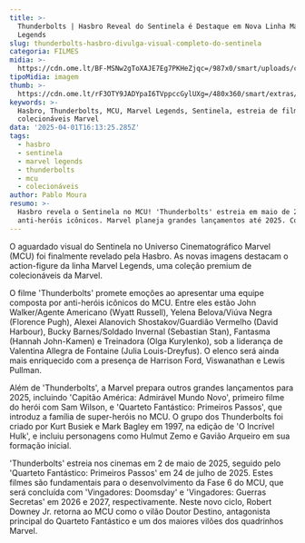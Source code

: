 ```yaml
---
title: >-
  Thunderbolts | Hasbro Reveal do Sentinela é Destaque em Nova Linha Marvel
  Legends
slug: thunderbolts-hasbro-divulga-visual-completo-do-sentinela
categoria: FILMES
midia: >-
  https://cdn.ome.lt/BF-MSNw2gToXAJE7Eg7PKHeZjqc=/987x0/smart/uploads/conteudo/fotos/OMELETE_CAPA_-_2025-04-01T123529.553.png
tipoMidia: imagem
thumb: >-
  https://cdn.ome.lt/rF3OTY9JADYpaI6TVppccGylUXg=/480x360/smart/extras/conteudos/omelete_THUMB_-_2025-04-01T123517.106.png
keywords: >-
  Hasbro, Thunderbolts, MCU, Marvel Legends, Sentinela, estreia de filme,
  colecionáveis Marvel
data: '2025-04-01T16:13:25.285Z'
tags:
  - hasbro
  - sentinela
  - marvel legends
  - thunderbolts
  - mcu
  - colecionáveis
author: Pablo Moura
resumo: >-
  Hasbro revela o Sentinela no MCU! 'Thunderbolts' estreia em maio de 2025, com
  anti-heróis icônicos. Marvel planeja grandes lançamentos até 2025. Confira!
---
```


O aguardado visual do Sentinela no Universo Cinematográfico Marvel (MCU) foi finalmente revelado pela Hasbro. As novas imagens destacam o action-figure da linha Marvel Legends, uma coleção premium de colecionáveis da Marvel.

O filme 'Thunderbolts' promete emoções ao apresentar uma equipe composta por anti-heróis icônicos do MCU. Entre eles estão John Walker/Agente Americano (Wyatt Russell), Yelena Belova/Viúva Negra (Florence Pugh), Alexei Alanovich Shostakov/Guardião Vermelho (David Harbour), Bucky Barnes/Soldado Invernal (Sebastian Stan), Fantasma (Hannah John-Kamen) e Treinadora (Olga Kurylenko), sob a liderança de Valentina Allegra de Fontaine (Julia Louis-Dreyfus). O elenco será ainda mais enriquecido com a presença de Harrison Ford, Viswanathan e Lewis Pullman.

Além de 'Thunderbolts', a Marvel prepara outros grandes lançamentos para 2025, incluindo 'Capitão América: Admirável Mundo Novo', primeiro filme do herói com Sam Wilson, e 'Quarteto Fantástico: Primeiros Passos', que introduz a família de super-heróis no MCU. O grupo dos Thunderbolts foi criado por Kurt Busiek e Mark Bagley em 1997, na edição de 'O Incrível Hulk', e incluiu personagens como Hulmut Zemo e Gavião Arqueiro em sua formação inicial.

'Thunderbolts' estreia nos cinemas em 2 de maio de 2025, seguido pelo 'Quarteto Fantástico: Primeiros Passos' em 24 de julho de 2025. Estes filmes são fundamentais para o desenvolvimento da Fase 6 do MCU, que será concluída com 'Vingadores: Doomsday' e 'Vingadores: Guerras Secretas' em 2026 e 2027, respectivamente. Neste novo ciclo, Robert Downey Jr. retorna ao MCU como o vilão Doutor Destino, antagonista principal do Quarteto Fantástico e um dos maiores vilões dos quadrinhos Marvel.
